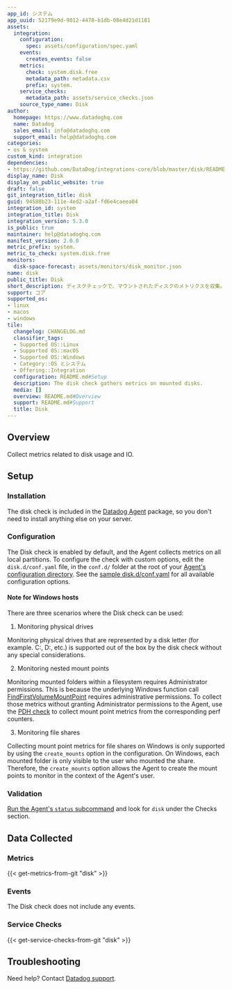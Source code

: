```yaml
---
app_id: システム
app_uuid: 52179e9d-9012-4478-b1db-08e4d21d1181
assets:
  integration:
    configuration:
      spec: assets/configuration/spec.yaml
    events:
      creates_events: false
    metrics:
      check: system.disk.free
      metadata_path: metadata.csv
      prefix: system.
    service_checks:
      metadata_path: assets/service_checks.json
    source_type_name: Disk
author:
  homepage: https://www.datadoghq.com
  name: Datadog
  sales_email: info@datadoghq.com
  support_email: help@datadoghq.com
categories:
- os & system
custom_kind: integration
dependencies:
- https://github.com/DataDog/integrations-core/blob/master/disk/README.md
display_name: Disk
display_on_public_website: true
draft: false
git_integration_title: disk
guid: 94588b23-111e-4ed2-a2af-fd6e4caeea04
integration_id: system
integration_title: Disk
integration_version: 5.3.0
is_public: true
maintainer: help@datadoghq.com
manifest_version: 2.0.0
metric_prefix: system.
metric_to_check: system.disk.free
monitors:
  disk-space-forecast: assets/monitors/disk_monitor.json
name: disk
public_title: Disk
short_description: ディスクチェックで、マウントされたディスクのメトリクスを収集。
support: コア
supported_os:
- linux
- macos
- windows
tile:
  changelog: CHANGELOG.md
  classifier_tags:
  - Supported OS::Linux
  - Supported OS::macOS
  - Supported OS::Windows
  - Category::OS とシステム
  - Offering::Integration
  configuration: README.md#Setup
  description: The disk check gathers metrics on mounted disks.
  media: []
  overview: README.md#Overview
  support: README.md#Support
  title: Disk
---
```


<!--  SOURCED FROM https://github.com/DataDog/integrations-core -->


## Overview

Collect metrics related to disk usage and IO.

## Setup

### Installation

The disk check is included in the [Datadog Agent][1] package, so you don't need to install anything else on your server.

### Configuration

The Disk check is enabled by default, and the Agent collects metrics on all local partitions. To configure the check with custom options, edit the `disk.d/conf.yaml` file, in the `conf.d/` folder at the root of your [Agent's configuration directory][2]. See the [sample disk.d/conf.yaml][3] for all available configuration options.

#### Note for Windows hosts
There are three scenarios where the Disk check can be used:

1. Monitoring physical drives

  Monitoring physical drives that are represented by a disk letter (for example. C:\, D:\, etc.) is supported out of the box by the disk check without any special considerations.

2. Monitoring nested mount points

  Monitoring mounted folders within a filesystem requires Administrator permissions. This is because the underlying Windows function call [FindFirstVolumeMountPoint][4] requires administrative permissions.
  To collect those metrics without granting Administrator permissions to the Agent, use the [PDH check][5] to collect mount point metrics from the corresponding perf counters.

3. Monitoring file shares

  Collecting mount point metrics for file shares on Windows is only supported by using the `create_mounts` option in the configuration.
  On Windows, each mounted folder is only visible to the user who mounted the share.
  Therefore, the `create_mounts` option allows the Agent to create the mount points to monitor in the context of the Agent's user.

### Validation

[Run the Agent's `status` subcommand][6] and look for `disk` under the Checks section.

## Data Collected

### Metrics
{{< get-metrics-from-git "disk" >}}


### Events

The Disk check does not include any events.

### Service Checks
{{< get-service-checks-from-git "disk" >}}


## Troubleshooting

Need help? Contact [Datadog support][9].


[1]: https://app.datadoghq.com/account/settings/agent/latest
[2]: https://docs.datadoghq.com/ja/agent/guide/agent-configuration-files/#agent-configuration-directory
[3]: https://github.com/DataDog/integrations-core/blob/master/disk/datadog_checks/disk/data/conf.yaml.default
[4]: https://docs.microsoft.com/en-us/windows/win32/api/winbase/nf-winbase-findfirstvolumemountpointw
[5]: https://docs.datadoghq.com/ja/integrations/pdh_check/#pagetitle
[6]: https://docs.datadoghq.com/ja/agent/guide/agent-commands/#agent-status-and-information
[7]: https://github.com/DataDog/integrations-core/blob/master/disk/metadata.csv
[8]: https://github.com/DataDog/integrations-core/blob/master/disk/assets/service_checks.json
[9]: https://docs.datadoghq.com/ja/help/